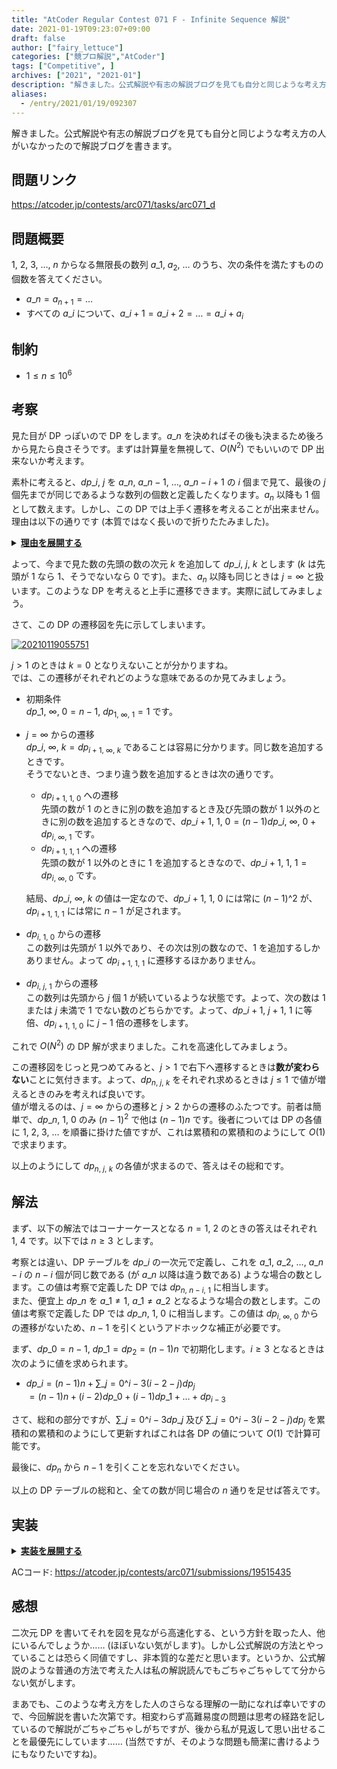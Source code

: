 ```yaml
---
title: "AtCoder Regular Contest 071 F - Infinite Sequence 解説"
date: 2021-01-19T09:23:07+09:00
draft: false
author: ["fairy_lettuce"]
categories: ["競プロ解説","AtCoder"]
tags: ["Competitive", ]
archives: ["2021", "2021-01"]
description: "解きました。公式解説や有志の解説ブログを見ても自分と同じような考え方の人がいなかったので解説ブログを書きます。 問題リンク https://atcoder.jp/contests/arc071/tasks/arc071_d 問題概要 からなる無限長の数列 のうち、次の条件を満たす…"
aliases:
  - /entry/2021/01/19/092307
---
```


<!-- 解説ブログ テンプレ -->

解きました。公式解説や有志の解説ブログを見ても自分と同じような考え方の人がいなかったので解説ブログを書きます。

## 問題リンク

https://atcoder.jp/contests/arc071/tasks/arc071_d

## 問題概要

$1,\ 2,\ 3,\ \dots,\ n$ からなる無限長の数列 $a\_1,\ a_2,\ \dots$ のうち、次の条件を満たすものの個数を答えてください。

- $a\_n=a_{n+1}=\dots$  
- すべての $a\_i$ について、$a\_{i+1}=a\_{i+2}=\dots=a\_{i+a_i}$

## 制約

- $1\le n\le 10^6$  

<!--more-->

## 考察

見た目が DP っぽいので DP をします。$a\_n$ を決めればその後も決まるため後ろから見たら良さそうです。まずは計算量を無視して、$O(N^2)$ でもいいので DP 出来ないか考えます。

素朴に考えると、$dp\_{i,\ j}$ を $a\_n,\ a\_{n-1},\ \dots,\ a\_{n-i+1}$ の $i$ 個まで見て、最後の $j$ 個先までが同じであるような数列の個数と定義したくなります。$a_n$ 以降も $1$ 個として数えます。しかし、この DP では上手く遷移を考えることが出来ません。理由は以下の通りです (本質ではなく長いので折りたたみました)。  

<details><summary><u><b>理由を展開する</b></u></summary>

$n=6$ のときを例として考えてみます。このとき、$dp\_{1,\ 1}=6,\ dp\_{2,\ 1}=30,\ dp\_{2,\ 2}=6$ は容易に分かります。では、$i=3$ のときはどうなるでしょうか。$dp_{3,\ 3}=6$ は容易に分かりますが、他はどうなるでしょうか。  
$dp\_{3,\ 2}$ については、$dp\_{2,\ 1}$ つまり $2,\ 3,\ 3,\ \dots$ のような数列の先頭と同じ数を追加する場合の数ですが、ここで追加した数が $2$ 以上だといけないので $1$ が先頭のときのみ $dp\_{3,\ 2}$ に遷移可能です。$dp\_{2,\ 1}=30$ 個の数列の先頭の数は全て均等ですので $dp_{3,\ 2}=5$ です。  
$dp\_{3,\ 1}$ は、$dp\_{2,\ 2}$ の先頭に違う数 (それぞれ $5$ つ) を付けた場合及び、$dp\_{2,\ 1}$ の先頭に違う数を付けた場合 (先述の理由で $1$ しか不可能。よって先程遷移した $5$ つを除いた $25$ 通り) を合わせたもので、$dp_{3,\ 1}=55$ となります。  
このような遷移を以降も考えると、先頭が $1$ かどうかで遷移が変わるにも関わらず先頭の数字が均等ではなくなります。よってこの DP に新たに先頭が $1$ であるかどうかの次元を追加する必要があります。  

また、$i=4$ について考えます。$dp\_{3,\ 3}$ からは $dp\_{4,\ 4}$ と $dp\_{4,\ 1}$ への遷移が、$dp\_{3,\ 2}$ からは $dp\_{4,\ 3}$ と $dp_{4,\ 1}$ への遷移があります。それぞれ $j$ が増えるような遷移は $1$ 倍であり簡単ですが、$j=1$ となるような遷移は両者で意味が違います (前者では同じ数以外なら何でも良いですが、後者では $1,\ 1,\ x,\ \dots$ (ただし $x\ne 1$) というように続くので、次の数字が $2$ のときのみ遷移できます) 。  
これでは取り扱いが不便です。これを解消するには、$a_n$ 以降も同じときは $j=\infty$ と便宜上扱えば良いです。

</details>

よって、今まで見た数の先頭の数の次元 $k$ を追加して $dp\_{i,\ j,\ k}$ とします ($k$ は先頭が $1$ なら $1$、そうでないなら $0$ です)。また、$a_n$ 以降も同じときは $j=\infty$ と扱います。このような DP を考えると上手に遷移できます。実際に試してみましょう。

さて、この DP の遷移図を先に示してしまいます。


<a href="https://f.hatena.ne.jp/fairy_lettuce/20210119055751">
  <img src="https://cdn-ak.f.st-hatena.com/images/fotolife/f/fairy_lettuce/20210119/20210119055751.jpg" alt="20210119055751">
</a>

$j\gt 1$ のときは $k=0$ となりえないことが分かりますね。  
では、この遷移がそれぞれどのような意味であるのか見てみましょう。  

- 初期条件  
$dp\_{1,\ \infty,\ 0}=n-1,\ dp_{1,\ \infty,\ 1}=1$ です。

- $j=\infty$ からの遷移  
$dp\_{i,\ \infty,\ k}=dp_{i+1,\ \infty,\ k}$ であることは容易に分かります。同じ数を追加するときです。  
そうでないとき、つまり違う数を追加するときは次の通りです。  
    - $dp_{i+1,\ 1,\ 0}$ への遷移  
先頭の数が $1$ のときに別の数を追加するとき及び先頭の数が $1$ 以外のときに別の数を追加するときなので、$dp\_{i+1,\ 1,\ 0}=(n-1)dp\_{i,\ \infty,\ 0}+dp_{i,\ \infty,\ 1}$ です。  
    - $dp_{i+1,\ 1,\ 1}$ への遷移  
先頭の数が $1$ 以外のときに $1$ を追加するときなので、$dp\_{i+1,\ 1,\ 1}=dp_{i,\ \infty,\ 0}$ です。  

    結局、$dp\_{i,\ \infty,\ k}$ の値は一定なので、$dp\_{i+1,\ 1,\ 0}$ には常に $(n-1)\^2$ が、$dp_{i+1,\ 1,\ 1}$ には常に $n-1$ が足されます。

- $dp_{i,\ 1,\ 0}$ からの遷移  
この数列は先頭が $1$ 以外であり、その次は別の数なので、$1$ を追加するしかありません。よって $dp_{i+1,\ 1,\ 1}$ に遷移するほかありません。  

- $dp_{i,\ j,\ 1}$ からの遷移  
この数列は先頭から $j$ 個 $1$ が続いているような状態です。よって、次の数は $1$ または $j$ 未満で $1$ でない数のどちらかです。よって、$dp\_{i+1,\ j+1,\ 1}$ に等倍、$dp_{i+1,\ 1,\ 0}$ に $j-1$ 倍の遷移をします。

これで $O(N^2)$ の DP 解が求まりました。これを高速化してみましょう。  

この遷移図をじっと見つめてみると、$j\gt 1$ で右下へ遷移するときは<b>数が変わらない</b>ことに気付きます。よって、$dp_{n,\ j,\ k}$ をそれぞれ求めるときは $j\le 1$ で値が増えるときのみを考えれば良いです。  
値が増えるのは、$j=\infty$ からの遷移と $j\gt 2$ からの遷移のふたつです。前者は簡単で、$dp\_{n,\ 1,\ 0}$ のみ $(n-1)^2$ で他は $(n-1)n$ です。後者については DP の各値に $1,\ 2,\ 3,\ \dots$ を順番に掛けた値ですが、これは累積和の累積和のようにして $O(1)$ で求まります。

以上のようにして $dp_{n,\ j,\ k}$ の各値が求まるので、答えはその総和です。

## 解法

まず、以下の解法ではコーナーケースとなる $n=1,\ 2$ のときの答えはそれぞれ $1,\ 4$ です。以下では $n\ge 3$ とします。

考察とは違い、DP テーブルを $dp\_i$ の一次元で定義し、これを $a\_1,\ a\_2,\ \dots,\ a\_{n-i}$ の $n-i$ 個が同じ数である (が $a\_n$ 以降は違う数である) ような場合の数とします。この値は考察で定義した DP では $dp_{n,\ n-i,\ 1}$ に相当します。  
また、便宜上 $dp\_n$ を $a\_1\ne 1,\ a\_1\ne a\_2$ となるような場合の数とします。この値は考察で定義した DP では $dp\_{n,\ 1,\ 0}$ に相当します。この値は $dp_{i,\ \infty,\ 0}$ からの遷移がないため、$n-1$ を引くというアドホックな補正が必要です。

まず、$dp\_0=n-1,\ dp\_1=dp_2=(n-1)n$ で初期化します。$i\ge 3$ となるときは次のように値を求められます。  

- $\displaystyle dp\_i=(n-1)n+\sum\_{j=0}\^{i-3} (i-2-j)dp_j$  
$=(n-1)n+(i-2)dp\_0+(i-1)dp\_1+\dots+dp_{i-3}$  

さて、総和の部分ですが、$\sum\_{j=0}\^{i-3} dp\_j$ 及び $\sum\_{j=0}\^{i-3} (i-2-j)dp_j$ を累積和の累積和のようにして更新すればこれは各 DP の値について $O(1)$ で計算可能です。

最後に、$dp_n$ から $n-1$ を引くことを忘れないでください。

以上の DP テーブルの総和と、全ての数が同じ場合の $n$ 通りを足せば答えです。

## 実装

<details><summary><u><b>実装を展開する</b></u></summary>

```cs
		public void Solve()
		{
			var n = sr.ReadInt();
			if (n == 1)
			{
				Console.WriteLine(1);
				return;
			}
			if (n == 2)
			{
				Console.WriteLine(4);
				return;
			}
			var dp = new ModInt[n];
			ModInt ans = n;
			dp[0] = n - 1;
			dp[1] = (ModInt)(n - 1) * n;
			dp[2] = dp[1];
			ModInt sum = 0;
			ModInt sumall = 0;
			for (int i = 3; i < n; i++)
			{
				sum += dp[i - 3];
				sumall += sum;
				dp[i] += dp[1];
				dp[i] += sumall;
			}
			dp[n - 1] -= n - 1;
			for (int i = 0; i < n; i++)
			{
				ans += dp[i];
			}
			Console.WriteLine(ans);
		}
```

</details>

ACコード: https://atcoder.jp/contests/arc071/submissions/19515435  

## 感想

二次元 DP を書いてそれを図を見ながら高速化する、という方針を取った人、他にいるんでしょうか…… (ほぼいない気がします)。しかし公式解説の方法とやっていることは恐らく同値ですし、非本質的な差だと思います。というか、公式解説のような普通の方法で考えた人は私の解説読んでもごちゃごちゃしてて分からない気がします。

まあでも、このような考え方をした人のさらなる理解の一助になれば幸いですので、今回解説を書いた次第です。相変わらず高難易度の問題は思考の経路を記しているので解説がごちゃごちゃしがちですが、後から私が見返して思い出せることを最優先にしています…… (当然ですが、そのような問題も簡潔に書けるようにもなりたいですね)。

